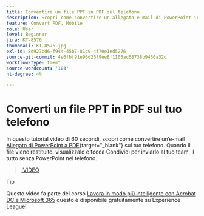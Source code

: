 ```yaml
---
title: Convertire un file PPT in PDF sul telefono
description: Scopri come convertire un allegato e-mail di PowerPoint in PDF sul tuo telefono
feature: Convert PDF, Mobile
role: User
level: Beginner
jira: KT-8576
thumbnail: KT-8576.jpg
exl-id: 8d927cd6-f944-45b7-81c9-4f70e1ed5276
source-git-commit: 4e6fbf91e96d26f9ee8f1105ad68738b9450a32d
workflow-type: tm+mt
source-wordcount: '103'
ht-degree: 4%

---
```


# Converti un file PPT in PDF sul tuo telefono

In questo tutorial video di 60 secondi, scopri come convertire un’e-mail [Allegato di PowerPoint a PDF](https://www.adobe.com/it/acrobat/online/ppt-to-pdf.html){target="_blank"} sul tuo telefono. Quando il file viene restituito, visualizzalo e tocca Condividi per inviarlo al tuo team, il tutto senza PowerPoint nel telefono.

>[!VIDEO](https://video.tv.adobe.com/v/336366?quality=12&learn=on&hidetitle=true)

>[!TIP]
>
>Questo video fa parte del corso [Lavora in modo più intelligente con Acrobat DC e Microsoft 365](https://experienceleague.adobe.com/?recommended=Acrobat-U-1-2021.microsoft365) questo è disponibile gratuitamente su Experience League!

